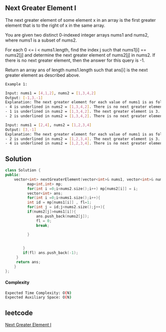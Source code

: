 ## Next Greater Element I
The next greater element of some element x in an array is the first greater element that is to the right of x in the same array.

You are given two distinct 0-indexed integer arrays nums1 and nums2, where nums1 is a subset of nums2.

For each 0 <= i < nums1.length, find the index j such that nums1[i] == nums2[j] and determine the next greater element of nums2[j] in nums2. If there is no next greater element, then the answer for this query is -1.

Return an array ans of length nums1.length such that ans[i] is the next greater element as described above.
```bash 
Example 1:

Input: nums1 = [4,1,2], nums2 = [1,3,4,2]
Output: [-1,3,-1]
Explanation: The next greater element for each value of nums1 is as follows:
- 4 is underlined in nums2 = [1,3,4,2]. There is no next greater element, so the answer is -1.
- 1 is underlined in nums2 = [1,3,4,2]. The next greater element is 3.
- 2 is underlined in nums2 = [1,3,4,2]. There is no next greater element, so the answer is -1.

Input: nums1 = [2,4], nums2 = [1,2,3,4]
Output: [3,-1]
Explanation: The next greater element for each value of nums1 is as follows:
- 2 is underlined in nums2 = [1,2,3,4]. The next greater element is 3.
- 4 is underlined in nums2 = [1,2,3,4]. There is no next greater element, so the answer is -1.
```

## Solution 

```cpp
class Solution {
public:
    vector<int> nextGreaterElement(vector<int>& nums1, vector<int>& nums2) {
          map<int,int> mp;
          for(int i =0;i<nums2.size();i++) mp[nums2[i]] = i;
          vector<int> ans;
          for(int i =0;i<nums1.size();i++){
          int id = mp[nums1[i]] , fl=1;
          for(int j = id;j<nums2.size();j++){
          if(nums2[j]>nums1[i]){
              ans.push_back(nums2[j]);
              fl = 0;
              break;
              
          }
          

        }
        if(fl) ans.push_back(-1);
     }
     return ans;
    }
};

```
#### Complexity
```bash
Expected Time Complexity: O(N)
Expected Auxiliary Space: O(N)
```
## leetcode
[Next Greater Element I](https://leetcode.com/problems/next-greater-element-i/description/)
